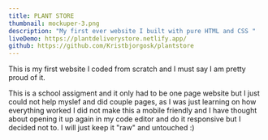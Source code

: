 ```yaml
---
title: PLANT STORE
thumbnail: mockuper-3.png
description: "My first ever website I built with pure HTML and CSS "
liveDemo: https://plantdeliverystore.netlify.app/
github: https://github.com/Kristbjorgosk/plantstore
---
```

This is my first website I coded from scratch and I must say I am pretty proud of it. 

This is a school assigment and it only had to be one page website but I just could not help myslef and did couple pages, as I was just learning on how everything worked I did not make this a mobile friendly and I have thought about opening it up again in my code editor and do it responsive but I decided not to. I will just keep it "raw" and untouched :)